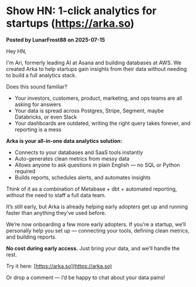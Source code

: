 # Show HN: 1-click analytics for startups (https://arka.so)

**Posted by LunarFrost88 on 2025-07-15**

Hey HN,

I'm Ari, formerly leading AI at Asana and building databases at AWS. We created Arka to help startups gain insights from their data without needing to build a full analytics stack.

Does this sound familiar?

- Your investors, customers, product, marketing, and ops teams are all asking for answers  
- Your data is spread across Postgres, Stripe, Segment, maybe Databricks, or even Slack  
- Your dashboards are outdated, writing the right query takes forever, and reporting is a mess  

**Arka is your all-in-one data analytics solution:**  

- Connects to your databases and SaaS tools instantly  
- Auto-generates clean metrics from messy data  
- Allows anyone to ask questions in plain English — no SQL or Python required  
- Builds reports, schedules alerts, and automates insights  

Think of it as a combination of Metabase + dbt + automated reporting, without the need to staff a full data team.

It’s still early, but Arka is already helping early adopters get up and running faster than anything they’ve used before.  

We’re now onboarding a few more early adopters. If you're a startup, we’ll personally help you set up — connecting your tools, defining clean metrics, and building reports.

**No cost during early access.** Just bring your data, and we’ll handle the rest.

Try it here: [https://arka.so](https://arka.so)

Or drop a comment — I’d be happy to chat about your data pains!